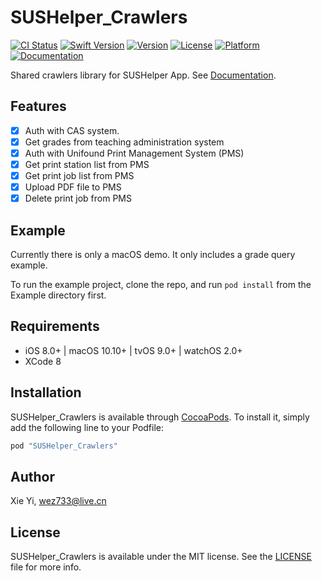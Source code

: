 # SUSHelper_Crawlers

[![CI Status](http://img.shields.io/travis/imxieyi/SUSHelper_Crawlers.svg?style=flat)](https://travis-ci.org/imxieyi/SUSHelper_Crawlers)
[![Swift Version](http://img.shields.io/badge/Swift-3.1-blue.svg)](https://swift.org/)
[![Version](https://img.shields.io/cocoapods/v/SUSHelper_Crawlers.svg?style=flat)](http://cocoapods.org/pods/SUSHelper_Crawlers)
[![License](https://img.shields.io/cocoapods/l/SUSHelper_Crawlers.svg?style=flat)](http://cocoapods.org/pods/SUSHelper_Crawlers)
[![Platform](https://img.shields.io/cocoapods/p/SUSHelper_Crawlers.svg?style=flat)](http://cocoapods.org/pods/SUSHelper_Crawlers)
[![Documentation](https://img.shields.io/cocoapods/metrics/doc-percent/SUSHelper_Crawlers.svg)](http://cocoadocs.org/docsets/SUSHelper_Crawlers/)

Shared crawlers library for SUSHelper App.
See [Documentation](http://cocoadocs.org/docsets/SUSHelper_Crawlers/).

## Features

- [x] Auth with CAS system.
- [x] Get grades from teaching administration system
- [x] Auth with Unifound Print Management System (PMS)
- [x] Get print station list from PMS
- [x] Get print job list from PMS
- [x] Upload PDF file to PMS
- [x] Delete print job from PMS

## Example

Currently there is only a macOS demo. It only includes a grade query example.

To run the example project, clone the repo, and run `pod install` from the Example directory first.

## Requirements

- iOS 8.0+ | macOS 10.10+ | tvOS 9.0+ | watchOS 2.0+
- XCode 8

## Installation

SUSHelper_Crawlers is available through [CocoaPods](http://cocoapods.org). To install it, simply add the following line to your Podfile:

```ruby
pod "SUSHelper_Crawlers"
```

## Author

Xie Yi, wez733@live.cn

## License

SUSHelper_Crawlers is available under the MIT license. See the [LICENSE](https://github.com/imxieyi/SUSHelper_Crawlers/blob/master/LICENSE) file for more info.
